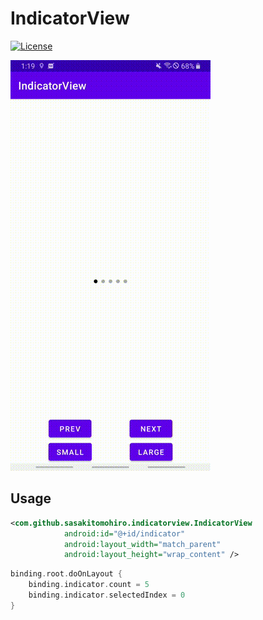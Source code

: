 # IndicatorView

[![License](https://img.shields.io/badge/License-Apache%202.0-blue.svg)](https://opensource.org/licenses/Apache-2.0)

<img src="indicator.gif" />

## Usage

```xml
<com.github.sasakitomohiro.indicatorview.IndicatorView
            android:id="@+id/indicator"
            android:layout_width="match_parent"
            android:layout_height="wrap_content" />
```

```kt
binding.root.doOnLayout {
    binding.indicator.count = 5
    binding.indicator.selectedIndex = 0
}
```
